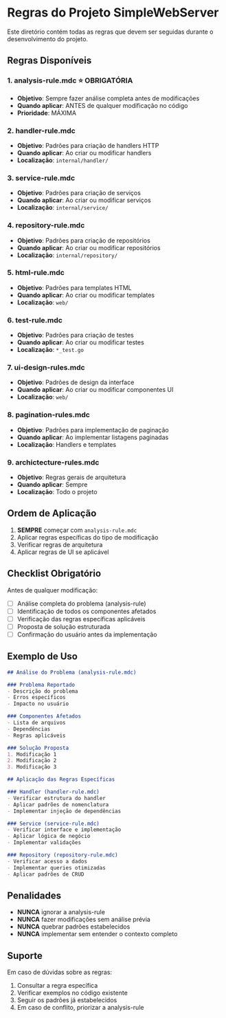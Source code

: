 # Regras do Projeto SimpleWebServer

Este diretório contém todas as regras que devem ser seguidas durante o desenvolvimento do projeto.

## Regras Disponíveis

### 1. **analysis-rule.mdc** ⭐ **OBRIGATÓRIA**
- **Objetivo**: Sempre fazer análise completa antes de modificações
- **Quando aplicar**: ANTES de qualquer modificação no código
- **Prioridade**: MÁXIMA

### 2. **handler-rule.mdc**
- **Objetivo**: Padrões para criação de handlers HTTP
- **Quando aplicar**: Ao criar ou modificar handlers
- **Localização**: `internal/handler/`

### 3. **service-rule.mdc**
- **Objetivo**: Padrões para criação de serviços
- **Quando aplicar**: Ao criar ou modificar serviços
- **Localização**: `internal/service/`

### 4. **repository-rule.mdc**
- **Objetivo**: Padrões para criação de repositórios
- **Quando aplicar**: Ao criar ou modificar repositórios
- **Localização**: `internal/repository/`

### 5. **html-rule.mdc**
- **Objetivo**: Padrões para templates HTML
- **Quando aplicar**: Ao criar ou modificar templates
- **Localização**: `web/`

### 6. **test-rule.mdc**
- **Objetivo**: Padrões para criação de testes
- **Quando aplicar**: Ao criar ou modificar testes
- **Localização**: `*_test.go`

### 7. **ui-design-rules.mdc**
- **Objetivo**: Padrões de design da interface
- **Quando aplicar**: Ao criar ou modificar componentes UI
- **Localização**: `web/`

### 8. **pagination-rules.mdc**
- **Objetivo**: Padrões para implementação de paginação
- **Quando aplicar**: Ao implementar listagens paginadas
- **Localização**: Handlers e templates

### 9. **archictecture-rules.mdc**
- **Objetivo**: Regras gerais de arquitetura
- **Quando aplicar**: Sempre
- **Localização**: Todo o projeto

## Ordem de Aplicação

1. **SEMPRE** começar com `analysis-rule.mdc`
2. Aplicar regras específicas do tipo de modificação
3. Verificar regras de arquitetura
4. Aplicar regras de UI se aplicável

## Checklist Obrigatório

Antes de qualquer modificação:

- [ ] Análise completa do problema (analysis-rule)
- [ ] Identificação de todos os componentes afetados
- [ ] Verificação das regras específicas aplicáveis
- [ ] Proposta de solução estruturada
- [ ] Confirmação do usuário antes da implementação

## Exemplo de Uso

```markdown
## Análise do Problema (analysis-rule.mdc)

### Problema Reportado
- Descrição do problema
- Erros específicos
- Impacto no usuário

### Componentes Afetados
- Lista de arquivos
- Dependências
- Regras aplicáveis

### Solução Proposta
1. Modificação 1
2. Modificação 2
3. Modificação 3

## Aplicação das Regras Específicas

### Handler (handler-rule.mdc)
- Verificar estrutura do handler
- Aplicar padrões de nomenclatura
- Implementar injeção de dependências

### Service (service-rule.mdc)
- Verificar interface e implementação
- Aplicar lógica de negócio
- Implementar validações

### Repository (repository-rule.mdc)
- Verificar acesso a dados
- Implementar queries otimizadas
- Aplicar padrões de CRUD
```

## Penalidades

- **NUNCA** ignorar a analysis-rule
- **NUNCA** fazer modificações sem análise prévia
- **NUNCA** quebrar padrões estabelecidos
- **NUNCA** implementar sem entender o contexto completo

## Suporte

Em caso de dúvidas sobre as regras:
1. Consultar a regra específica
2. Verificar exemplos no código existente
3. Seguir os padrões já estabelecidos
4. Em caso de conflito, priorizar a analysis-rule 